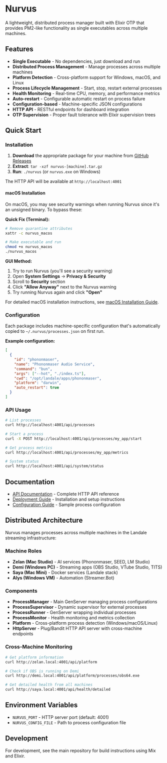 # Nurvus

A lightweight, distributed process manager built with Elixir OTP that provides PM2-like functionality as single executables across multiple machines.

## Features

- **Single Executable** - No dependencies, just download and run
- **Distributed Process Management** - Manage processes across multiple machines
- **Platform Detection** - Cross-platform support for Windows, macOS, and Linux
- **Process Lifecycle Management** - Start, stop, restart external processes
- **Health Monitoring** - Real-time CPU, memory, and performance metrics
- **Auto-restart** - Configurable automatic restart on process failure
- **Configuration-based** - Machine-specific JSON configurations
- **HTTP API** - RESTful endpoints for dashboard integration
- **OTP Supervision** - Proper fault tolerance with Elixir supervision trees

## Quick Start

### Installation

1. **Download** the appropriate package for your machine from [GitHub Releases](https://github.com/bryanveloso/landale/releases/tag/nurvus-latest)
2. **Extract**: `tar -xzf nurvus-[machine].tar.gz`
3. **Run**: `./nurvus` (or `nurvus.exe` on Windows)

The HTTP API will be available at `http://localhost:4001`

#### macOS Installation

On macOS, you may see security warnings when running Nurvus since it's an unsigned binary. To bypass these:

**Quick Fix (Terminal):**
```bash
# Remove quarantine attributes
xattr -c nurvus_macos

# Make executable and run
chmod +x nurvus_macos
./nurvus_macos
```

**GUI Method:**
1. Try to run Nurvus (you'll see a security warning)
2. Open **System Settings** → **Privacy & Security**  
3. Scroll to **Security** section
4. Click **"Allow Anyway"** next to the Nurvus warning
5. Try running Nurvus again and click **"Open"**

For detailed macOS installation instructions, see [macOS Installation Guide](../../docs/MACOS_INSTALLATION.md).

### Configuration

Each package includes machine-specific configuration that's automatically copied to `~/.nurvus/processes.json` on first run.

**Example configuration:**
```json
[
  {
    "id": "phononmaser",
    "name": "Phononmaser Audio Service", 
    "command": "bun",
    "args": ["--hot", "./index.ts"],
    "cwd": "/opt/landale/apps/phononmaser",
    "platform": "darwin",
    "auto_restart": true
  }
]
```

### API Usage

```bash
# List processes
curl http://localhost:4001/api/processes

# Start a process
curl -X POST http://localhost:4001/api/processes/my_app/start

# Get process metrics
curl http://localhost:4001/api/processes/my_app/metrics

# System status
curl http://localhost:4001/api/system/status
```

## Documentation

- [API Documentation](API.md) - Complete HTTP API reference
- [Deployment Guide](DEPLOYMENT.md) - Installation and setup instructions
- [Configuration Guide](config/processes.sample.json) - Sample process configuration

## Distributed Architecture

Nurvus manages processes across multiple machines in the Landale streaming infrastructure:

### Machine Roles

- **Zelan (Mac Studio)** - AI services (Phononmaser, SEED, LM Studio)
- **Demi (Windows PC)** - Streaming apps (OBS Studio, VTube Studio, TITS)
- **Saya (Mac Mini)** - Docker services (Landale stack)
- **Alys (Windows VM)** - Automation (Streamer.Bot)

### Components

- **ProcessManager** - Main GenServer managing process configurations
- **ProcessSupervisor** - Dynamic supervisor for external processes  
- **ProcessRunner** - GenServer wrapping individual processes
- **ProcessMonitor** - Health monitoring and metrics collection
- **Platform** - Cross-platform process detection (Windows/macOS/Linux)
- **HttpServer** - Plug/Bandit HTTP API server with cross-machine endpoints

### Cross-Machine Monitoring

```bash
# Get platform information
curl http://zelan.local:4001/api/platform

# Check if OBS is running on Demi
curl http://demi.local:4001/api/platform/processes/obs64.exe

# Get detailed health from all machines
curl http://saya.local:4001/api/health/detailed
```

## Environment Variables

- `NURVUS_PORT` - HTTP server port (default: 4001)
- `NURVUS_CONFIG_FILE` - Path to process configuration file

## Development

For development, see the main repository for build instructions using Mix and Elixir.
